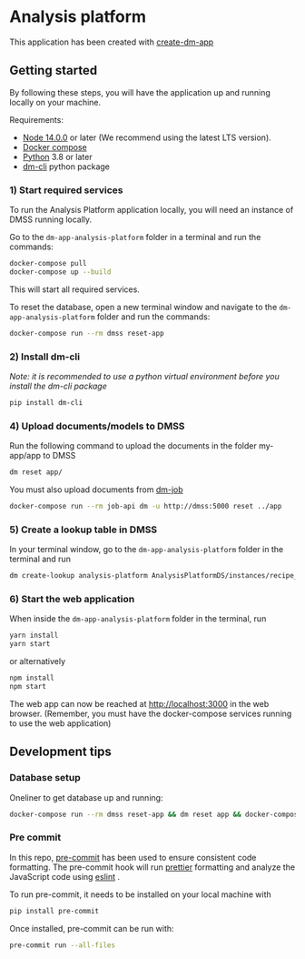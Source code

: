 # Analysis platform

This application has been created with [create-dm-app](https://github.com/equinor/create-dm-app)

## Getting started

By following these steps, you will have the application up and running locally on your machine.

Requirements:

- [Node 14.0.0](https://nodejs.org/en/) or later (We recommend using the latest LTS version).
- [Docker compose](https://docs.docker.com/compose/)
- [Python](https://www.python.org/) 3.8 or later
- [dm-cli](https://pypi.org/project/dm-cli/0.1.4/) python package


### 1) Start required services
To run the Analysis Platform application locally, you will need an instance of DMSS running locally.

Go to the `dm-app-analysis-platform` folder in a terminal and run the commands:

```bash
docker-compose pull
docker-compose up --build
```

This will start all required services.

To reset the database, open a new terminal window and navigate to the `dm-app-analysis-platform` folder and run the commands:

```bash
docker-compose run --rm dmss reset-app
```
### 2) Install dm-cli

_Note: it is recommended to use a python virtual environment before you install the dm-cli package_

```bash
pip install dm-cli
```

### 4) Upload documents/models to DMSS

Run the following command to upload the documents in the folder my-app/app to DMSS

```bash
dm reset app/
```

You must also upload documents from [dm-job](https://github.com/equinor/dm-job)
```bash
docker-compose run --rm job-api dm -u http://dmss:5000 reset ../app
```


### 5) Create a lookup table in DMSS

In your terminal window, go to the `dm-app-analysis-platform` folder in the terminal and run

```bash
dm create-lookup analysis-platform AnalysisPlatformDS/instances/recipe_links
```

### 6) Start the web application

When inside the `dm-app-analysis-platform` folder in the terminal, run

```bash
yarn install
yarn start
```

or alternatively

```bash
npm install
npm start
```

The web app can now be reached at [http://localhost:3000](http://localhost:3000) in the web browser.
(Remember, you must have the docker-compose services running to use the web application)

## Development tips

### Database setup
Oneliner to get database up and running:
```bash
docker-compose run --rm dmss reset-app && dm reset app && docker-compose run --rm job-api dm -u http://dmss:5000 reset ../app && dm create-lookup analysis-platform AnalysisPlatformDS/instances/recipe_links
```

### Pre commit

In this repo, [pre-commit](https://pre-commit.com/) has been used to ensure consistent code formatting. The pre-commit
hook
will run [prettier](https://prettier.io/) formatting and analyze the JavaScript code using [eslint](https://eslint.org/)
.

To run pre-commit, it needs to be installed on your local machine with

```bash
pip install pre-commit
```

Once installed, pre-commit can be run with:

```bash
pre-commit run --all-files
```
